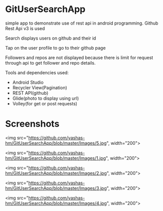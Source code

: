 # GitUserSearchApp
simple app to demonstrate use of rest api in android programming.
Github Rest Api v3 is used

Search displays users on github and their id

Tap on the user profile to go to their github page

Followers and repos are not displayed because there is limit for request through api to get follower and repo details.

Tools and dependencies used:
* Android Studio
* Recycler View(Pagination)
* REST API(github)
* Glide(photo to display using url)
* Volley(for get or post requests)

# Screenshots
<img src="https://github.com/yashas-hm/GitUserSearchApp/blob/master/Images/5.jpg", width="200">

<img src="https://github.com/yashas-hm/GitUserSearchApp/blob/master/Images/1.jpg", width="200">

<img src="https://github.com/yashas-hm/GitUserSearchApp/blob/master/Images/2.jpg", width="200">

<img src="https://github.com/yashas-hm/GitUserSearchApp/blob/master/Images/3.jpg", width="200">

<img src="https://github.com/yashas-hm/GitUserSearchApp/blob/master/Images/4.jpg", width="200">
